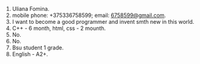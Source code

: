 1. Uliana Fomina.
2. mobile phone: +375336758599; email: 6758599@gmail.com.
3. I want to become a good programmer and invent smth new in this world.
4. C++ - 6 month, html, css - 2 mounth.
5. No.
6. No.
7. Bsu student 1 grade.
8. English - A2+.
